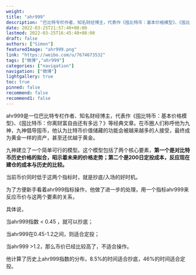 ```yaml
---
weight: 
title: "ahr999"
description: "巴比特专栏作者、知名财经博主，代表作《囤比特币：基本价格模型》、《囤比特币：你离财富自由还有多远？》等经典文章"
date: 2022-03-25T21:57:40+08:00
lastmod: 2022-03-25T16:45:40+08:00
draft: false
authors: ["Simon"]
featuredImage: "ahr999.png"
link: "https://weibo.com/u/7674673532"
tags: ["微博","ahr999"]
categories: ["navigation"]
navigation: ["微博"]
lightgallery: true
toc: true
pinned: false
recommend: false
recommend1: false
---
```

ahr999是一位巴比特专栏作者、知名财经博主，代表作《囤比特币：基本价格模型》、《囤比特币：你离财富自由还有多远？》等经典文章。在币圈人们称呼他为九神，九神倡导囤币，他认为比特币价值储藏的功能会被越来越多的人接受，最终成为黄金一样的资产，甚至还优越于黄金。

九神建立了一个简单可行的模型。这个模型包括了两个核心要素，**第一个是对比特币历史价格的拟合，昭示着未来的价格走势；第二个是200日定投成本，反应现在建仓的成本与历史的比较。**

当前币价同时低于这两个指标时，就是抄底/入场的好时机。

为了方便新手看着ahr999指标操作，他做了进一步的处理，用一个指标ahr999来反应币价与这两个要素的关系，

具体说，

当ahr999指数 < 0.45 ，就可以抄底；

当ahr999在0.45-1.2之间，则适合定投；

当ahr999 >1.2，那么币价已经比较高了，不适合操作。

他计算了历史上ahr999指数的分布，8.5%的时间适合抄底，46%的时间适合定投。